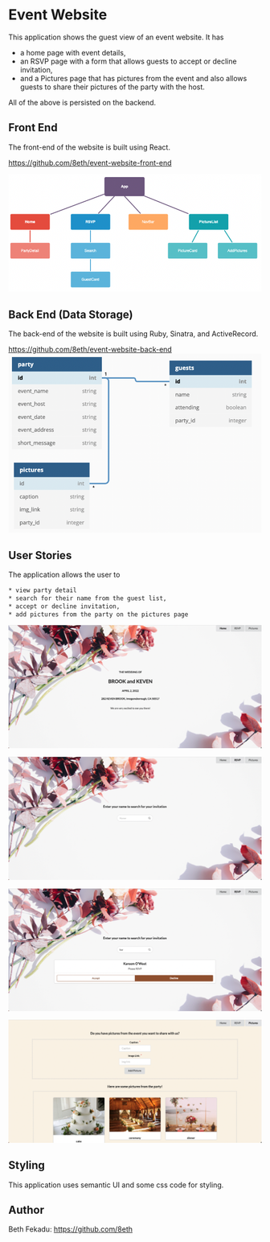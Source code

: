 # Event Website 

This application shows the guest view of an event website. It has 
* a home page with event details, 
* an RSVP page with a form that allows guests to accept or decline invitation,
* and a Pictures page that has pictures from the event and also allows guests to share their pictures of the party with the host.

All of the above is persisted on the backend.

## Front End 

The front-end of the website is built using React.

https://github.com/8eth/event-website-front-end

![Front End Components](./public/images/Components.png)

## Back End (Data Storage)
The back-end of the website is built using Ruby, Sinatra, and ActiveRecord.

https://github.com/8eth/event-website-back-end
![Back End ERD](./public/images/ERD.png)

## User Stories

The application allows the user to 

    * view party detail
    * search for their name from the guest list,
    * accept or decline invitation,
    * add pictures from the party on the pictures page

![Home page](./public/images/home.png)

![RSVP page](./public/images/RSVP.png)

![RSVP Form](./public/images/RSVPForm.png)

![Pictures page](./public/images/AddPictures.png)

## Styling

This application uses semantic UI and some css code for styling.

## Author

Beth Fekadu: https://github.com/8eth
